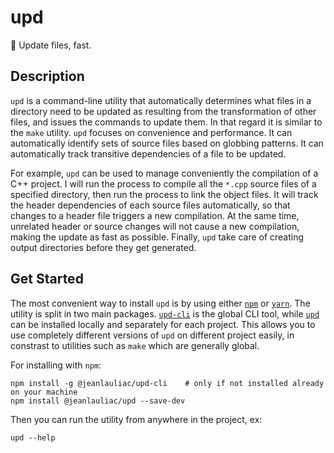 # upd

👟 Update files, fast.

## Description

`upd` is a command-line utility that automatically determines what files in a
directory need to be updated as resulting from the transformation of other
files, and issues the commands to update them. In that regard it is similar to
the `make` utility. `upd` focuses on convenience and performance. It can
automatically identify sets of source files based on globbing patterns. It can
automatically track transitive dependencies of a file to be updated.

For example, `upd` can be used to manage conveniently the compilation of a C++
project. I will run the process to compile all the `*.cpp` source files of a
specified directory, then run the process to link the object files. It will
track the header dependencies of each source files automatically, so that
changes to a header file triggers a new compilation. At the same time, unrelated
header or source changes will not cause a new compilation, making the update as
fast as possible. Finally, `upd` take care of creating output directories before
they get generated.

## Get Started

The most convenient way to install `upd` is by using either
[`npm`](https://www.npmjs.com/) or [`yarn`](https://yarnpkg.com/). The utility
is split in two main packages. [`upd-cli`](https://www.npmjs.com/package/@jeanlauliac/upd-cli)
is the global CLI tool, while [`upd`](https://www.npmjs.com/package/@jeanlauliac/upd)
can be installed locally and separately for each project. This allows you to
use completely different versions of `upd` on different project easily, in
constrast to utilities such as `make` which are generally global.

For installing with `npm`:

    npm install -g @jeanlauliac/upd-cli    # only if not installed already on your machine
    npm install @jeanlauliac/upd --save-dev

Then you can run the utility from anywhere in the project, ex:

    upd --help
